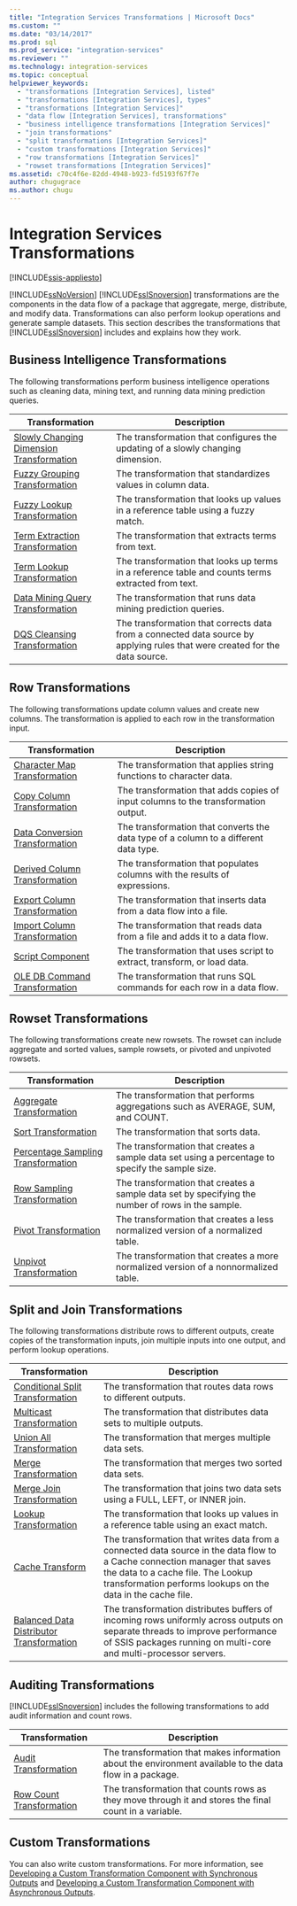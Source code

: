 ```yaml
---
title: "Integration Services Transformations | Microsoft Docs"
ms.custom: ""
ms.date: "03/14/2017"
ms.prod: sql
ms.prod_service: "integration-services"
ms.reviewer: ""
ms.technology: integration-services
ms.topic: conceptual
helpviewer_keywords: 
  - "transformations [Integration Services], listed"
  - "transformations [Integration Services], types"
  - "transformations [Integration Services]"
  - "data flow [Integration Services], transformations"
  - "business intelligence transformations [Integration Services]"
  - "join transformations"
  - "split transformations [Integration Services]"
  - "custom transformations [Integration Services]"
  - "row transformations [Integration Services]"
  - "rowset transformations [Integration Services]"
ms.assetid: c70c4f6e-82dd-4948-b923-fd5193f67f7e
author: chugugrace
ms.author: chugu
---
```

# Integration Services Transformations

[!INCLUDE[ssis-appliesto](../../../includes/ssis-appliesto-ssvrpluslinux-asdb-asdw-xxx.md)]


  [!INCLUDE[ssNoVersion](../../../includes/ssnoversion-md.md)] [!INCLUDE[ssISnoversion](../../../includes/ssisnoversion-md.md)] transformations are the components in the data flow of a package that aggregate, merge, distribute, and modify data. Transformations can also perform lookup operations and generate sample datasets. This section describes the transformations that [!INCLUDE[ssISnoversion](../../../includes/ssisnoversion-md.md)] includes and explains how they work.  
  
## Business Intelligence Transformations  
 The following transformations perform business intelligence operations such as cleaning data, mining text, and running data mining prediction queries.  
  
|Transformation|Description|  
|--------------------|-----------------|  
|[Slowly Changing Dimension Transformation](../../../integration-services/data-flow/transformations/slowly-changing-dimension-transformation.md)|The transformation that configures the updating of a slowly changing dimension.|  
|[Fuzzy Grouping Transformation](../../../integration-services/data-flow/transformations/fuzzy-grouping-transformation.md)|The transformation that standardizes values in column data.|  
|[Fuzzy Lookup Transformation](../../../integration-services/data-flow/transformations/fuzzy-lookup-transformation.md)|The transformation that looks up values in a reference table using a fuzzy match.|  
|[Term Extraction Transformation](../../../integration-services/data-flow/transformations/term-extraction-transformation.md)|The transformation that extracts terms from text.|  
|[Term Lookup Transformation](../../../integration-services/data-flow/transformations/term-lookup-transformation.md)|The transformation that looks up terms in a reference table and counts terms extracted from text.|  
|[Data Mining Query Transformation](../../../integration-services/data-flow/transformations/data-mining-query-transformation.md)|The transformation that runs data mining prediction queries.|  
|[DQS Cleansing Transformation](../../../integration-services/data-flow/transformations/dqs-cleansing-transformation.md)|The transformation that corrects data from a connected data source by applying rules that were created for the data source.|  
  
## Row Transformations  
 The following transformations update column values and create new columns. The transformation is applied to each row in the transformation input.  
  
|Transformation|Description|  
|--------------------|-----------------|  
|[Character Map Transformation](../../../integration-services/data-flow/transformations/character-map-transformation.md)|The transformation that applies string functions to character data.|  
|[Copy Column Transformation](../../../integration-services/data-flow/transformations/copy-column-transformation.md)|The transformation that adds copies of input columns to the transformation output.|  
|[Data Conversion Transformation](../../../integration-services/data-flow/transformations/data-conversion-transformation.md)|The transformation that converts the data type of a column to a different data type.|  
|[Derived Column Transformation](../../../integration-services/data-flow/transformations/derived-column-transformation.md)|The transformation that populates columns with the results of expressions.|  
|[Export Column Transformation](../../../integration-services/data-flow/transformations/export-column-transformation.md)|The transformation that inserts data from a data flow into a file.|  
|[Import Column Transformation](../../../integration-services/data-flow/transformations/import-column-transformation.md)|The transformation that reads data from a file and adds it to a data flow.|  
|[Script Component](../../../integration-services/data-flow/transformations/script-component.md)|The transformation that uses script to extract, transform, or load data.|  
|[OLE DB Command Transformation](../../../integration-services/data-flow/transformations/ole-db-command-transformation.md)|The transformation that runs SQL commands for each row in a data flow.|  
  
## Rowset Transformations  
 The following transformations create new rowsets. The rowset can include aggregate and sorted values, sample rowsets, or pivoted and unpivoted rowsets.  
  
|Transformation|Description|  
|--------------------|-----------------|  
|[Aggregate Transformation](../../../integration-services/data-flow/transformations/aggregate-transformation.md)|The transformation that performs aggregations such as AVERAGE, SUM, and COUNT.|  
|[Sort Transformation](../../../integration-services/data-flow/transformations/sort-transformation.md)|The transformation that sorts data.|  
|[Percentage Sampling Transformation](../../../integration-services/data-flow/transformations/percentage-sampling-transformation.md)|The transformation that creates a sample data set using a percentage to specify the sample size.|  
|[Row Sampling Transformation](../../../integration-services/data-flow/transformations/row-sampling-transformation.md)|The transformation that creates a sample data set by specifying the number of rows in the sample.|  
|[Pivot Transformation](../../../integration-services/data-flow/transformations/pivot-transformation.md)|The transformation that creates a less normalized version of a normalized table.|  
|[Unpivot Transformation](../../../integration-services/data-flow/transformations/unpivot-transformation.md)|The transformation that creates a more normalized version of a nonnormalized table.|  
  
## Split and Join Transformations  
 The following transformations distribute rows to different outputs, create copies of the transformation inputs, join multiple inputs into one output, and perform lookup operations.  
  
|Transformation|Description|  
|--------------------|-----------------|  
|[Conditional Split Transformation](../../../integration-services/data-flow/transformations/conditional-split-transformation.md)|The transformation that routes data rows to different outputs.|  
|[Multicast Transformation](../../../integration-services/data-flow/transformations/multicast-transformation.md)|The transformation that distributes data sets to multiple outputs.|  
|[Union All Transformation](../../../integration-services/data-flow/transformations/union-all-transformation.md)|The transformation that merges multiple data sets.|  
|[Merge Transformation](../../../integration-services/data-flow/transformations/merge-transformation.md)|The transformation that merges two sorted data sets.|  
|[Merge Join Transformation](../../../integration-services/data-flow/transformations/merge-join-transformation.md)|The transformation that joins two data sets using a FULL, LEFT, or INNER join.|  
|[Lookup Transformation](../../../integration-services/data-flow/transformations/lookup-transformation.md)|The transformation that looks up values in a reference table using an exact match.|  
|[Cache Transform](../../../integration-services/data-flow/transformations/cache-transform.md)|The transformation that writes data from a connected data source in the data flow to a Cache connection manager that saves the data to a cache file. The Lookup transformation performs lookups on the data in the cache file.|  
|[Balanced Data Distributor Transformation](../../../integration-services/data-flow/transformations/balanced-data-distributor-transformation.md)|The transformation distributes buffers of incoming rows uniformly across outputs on separate threads to improve performance of SSIS packages running on multi-core and multi-processor servers.|  
  
## Auditing Transformations  
 [!INCLUDE[ssISnoversion](../../../includes/ssisnoversion-md.md)] includes the following transformations to add audit information and count rows.  
  
|Transformation|Description|  
|--------------------|-----------------|  
|[Audit Transformation](../../../integration-services/data-flow/transformations/audit-transformation.md)|The transformation that makes information about the environment available to the data flow in a package.|  
|[Row Count Transformation](../../../integration-services/data-flow/transformations/row-count-transformation.md)|The transformation that counts rows as they move through it and stores the final count in a variable.|  
  
## Custom Transformations  
 You can also write custom transformations. For more information, see [Developing a Custom Transformation Component with Synchronous Outputs](../../../integration-services/extending-packages-custom-objects-data-flow-types/developing-a-custom-transformation-component-with-synchronous-outputs.md) and [Developing a Custom Transformation Component with Asynchronous Outputs](../../../integration-services/extending-packages-custom-objects-data-flow-types/developing-a-custom-transformation-component-with-asynchronous-outputs.md).  
  
  
